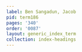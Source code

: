 ```yaml
---
label: Ben Sangadun, Jacob
pid: term186
pages: '340'
order: '0087'
layout: generic_index_term
collection: index-headings
---
```

